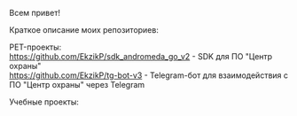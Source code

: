 Всем привет!

Краткое описание моих репозиториев:

PET-проекты:  
https://github.com/EkzikP/sdk_andromeda_go_v2 - SDK для ПО "Центр охраны"  
https://github.com/EkzikP/tg-bot-v3 - Telegram-бот для взаимодействия с ПО "Центр охраны" через Telegram

Учебные проекты:
